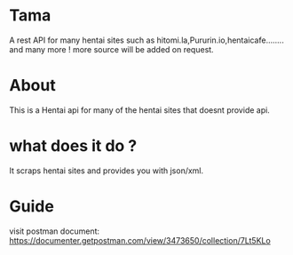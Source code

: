 # Tama
A rest API for many hentai sites such as hitomi.la,Pururin.io,hentaicafe........ and many more ! more source will be added on request.

# About 
This is a Hentai api for many of the hentai sites that doesnt provide api.

# what does it do ?
It scraps hentai sites and provides you with json/xml.

# Guide 
visit postman document: https://documenter.getpostman.com/view/3473650/collection/7Lt5KLo
